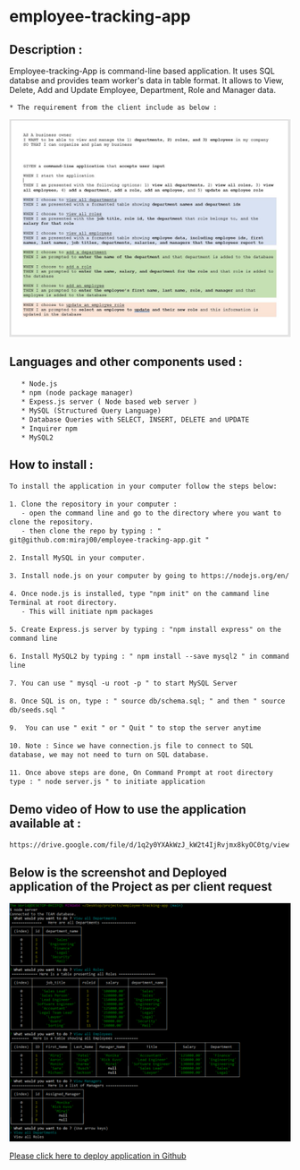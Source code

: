 # employee-tracking-app

## Description :

Employee-tracking-App is command-line based application. It uses SQL databse and provides team worker's data in table format. It allows to View, Delete, Add and Update Employee, Department, Role and Manager data.

```
* The requirement from the client include as below :
```
![Screenshot of web page](./public/assets/images/requirements.JPG)

## Languages and other components used : 
```
   * Node.js 
   * npm (node package manager) 
   * Expess.js server ( Node based web server ) 
   * MySQL (Structured Query Language)
   * Database Queries with SELECT, INSERT, DELETE and UPDATE 
   * Inquirer npm 
   * MySQL2 
```

## How to install : 
 ```
 To install the application in your computer follow the steps below: 

 1. Clone the repository in your computer :
    - open the command line and go to the directory where you want to clone the repository.
    - then clone the repo by typing : " git@github.com:miraj00/employee-tracking-app.git "

 2. Install MySQL in your computer. 

 3. Install node.js on your computer by going to https://nodejs.org/en/  
  
 4. Once node.js is installed, type "npm init" on the cammand line Terminal at root directory.
    - This will initiate npm packages

 5. Create Express.js server by typing : "npm install express" on the command line

 6. Install MySQL2 by typing : " npm install --save mysql2 " in command line

 7. You can use " mysql -u root -p " to start MySQL Server 

 8. Once SQL is on, type : " source db/schema.sql; " and then " source db/seeds.sql " 

 9.  You can use " exit " or " Quit " to stop the server anytime

 10. Note : Since we have connection.js file to connect to SQL database, we may not need to turn on SQL database.

 11. Once above steps are done, On Command Prompt at root directory type : " node server.js " to initiate application
```
## Demo video of How to use the application available at  : 
```
https://drive.google.com/file/d/1q2y0YXAkWzJ_kW2t4IjRvjmx8kyOC0tg/view

```
## Below is the screenshot and Deployed application of the Project as per client request ## 

![Screenshot of web page](./public/assets/images/screenshot.PNG)


[Please click here to deploy application in Github](https://github.com/miraj00/employee-tracking-app)